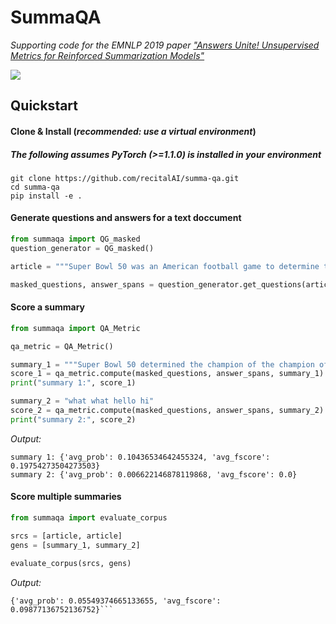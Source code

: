 # SummaQA
*Supporting code for the EMNLP 2019 paper ["Answers Unite! Unsupervised Metrics for Reinforced Summarization Models"](https://arxiv.org/abs/1909.01610)*

![](fig_emnlp.png)

## Quickstart
#### Clone & Install (*recommended: use a virtual environment*)
##### The following assumes PyTorch (>=1.1.0) is installed in your environment
```shell
git clone https://github.com/recitalAI/summa-qa.git
cd summa-qa
pip install -e .
```

#### Generate questions and answers for a text doccument

```python
from summaqa import QG_masked
question_generator = QG_masked()

article = """Super Bowl 50 was an American football game to determine the champion of the National Football League (NFL) for the 2015 season. The American Football Conference (AFC) champion Denver Broncos defeated the National Football Conference (NFC) champion Carolina Panthers 24–10 to earn their third Super Bowl title. The game was played on February 7, 2016, at Levi's Stadium in the San Francisco Bay Area at Santa Clara, California. As this was the 50th Super Bowl, the league emphasized the "golden anniversary" with various gold-themed initiatives, as well as temporarily suspending the tradition of naming each Super Bowl game with Roman numerals (under which the game would have been known as "Super Bowl L"), so that the logo could prominently feature the Arabic numerals 50."""

masked_questions, answer_spans = question_generator.get_questions(article)
```

#### Score a summary

```python
from summaqa import QA_Metric

qa_metric = QA_Metric()

summary_1 = """Super Bowl 50 determined the champion of the champion of NFL for the 2015 season."""
score_1 = qa_metric.compute(masked_questions, answer_spans, summary_1)
print("summary 1:", score_1)

summary_2 = "what what hello hi"
score_2 = qa_metric.compute(masked_questions, answer_spans, summary_2)
print("summary 2:", score_2)
```

*Output:*

```
summary 1: {'avg_prob': 0.10436534642455324, 'avg_fscore': 0.19754273504273503}
summary 2: {'avg_prob': 0.006622146878119868, 'avg_fscore': 0.0}

```



#### Score multiple summaries
```python
from summaqa import evaluate_corpus

srcs = [article, article]
gens = [summary_1, summary_2]

evaluate_corpus(srcs, gens)

```

*Output:*

```
{'avg_prob': 0.05549374665133655, 'avg_fscore': 0.09877136752136752}```
